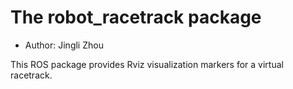 # The robot_racetrack package

- Author: Jingli Zhou

This ROS package provides Rviz visualization markers for a virtual racetrack.
